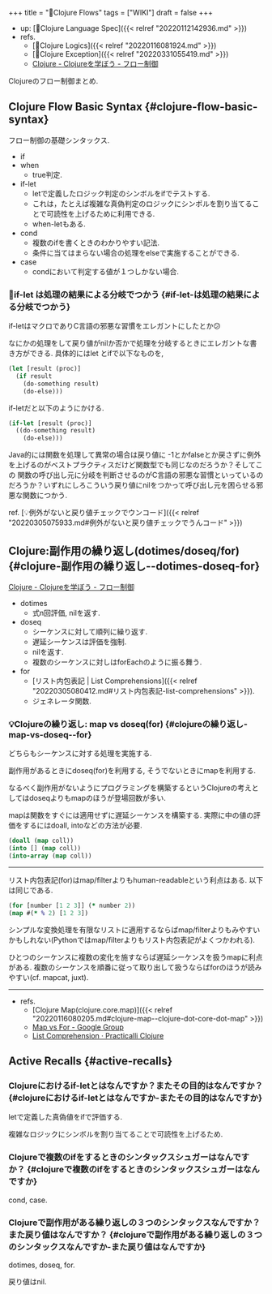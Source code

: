 +++
title = "📝Clojure Flows"
tags = ["WIKI"]
draft = false
+++

-   up: [📂Clojure Language Spec]({{< relref "20220112142936.md" >}})
-   refs.
    -   [📝Clojure Logics]({{< relref "20220116081924.md" >}})
    -   [📝Clojure Exception]({{< relref "20220331055419.md" >}})
    -   [Clojure - Clojureを学ぼう - フロー制御](https://japan-clojurians.github.io/clojure-site-ja/guides/learn/flow#_%E5%89%AF%E4%BD%9C%E7%94%A8%E3%81%AE%E3%81%9F%E3%82%81%E3%81%AE%E7%B9%B0%E3%82%8A%E8%BF%94%E3%81%97)

Clojureのフロー制御まとめ.


## Clojure Flow Basic Syntax {#clojure-flow-basic-syntax}

フロー制御の基礎シンタックス.

-   if
-   when
    -   true判定.
-   if-let
    -   letで定義したロジック判定のシンボルをifでテストする.
    -   これは，たとえば複雑な真偽判定のロジックにシンポルを割り当てることで可読性を上げるために利用できる.
    -   when-letもある.
-   cond
    -   複数のifを書くときのわかりやすい記法.
    -   条件に当てはまらない場合の処理をelseで実施することができる.
-   case
    -   condにおいて判定する値が１つしかない場合.


### 🔎if-let は処理の結果による分岐でつかう {#if-let-は処理の結果による分岐でつかう}

if-letはマクロでありC言語の邪悪な習慣をエレガントにしたとか😕

なにかの処理をして戻り値がnilか否かで処理を分岐するときにエレガントな書き方ができる. 具体的にはlet とifで以下なものを,

```clojure
(let [result (proc)]
  (if result
    (do-something result)
    (do-else)))
```

if-letだと以下のようにかける.

```clojure
(if-let [result (proc)]
  ((do-something result)
    (do-else)))
```

Java的には関数を処理して異常の場合は戻り値に -1とかfalseとか戻さずに例外を上げるのがベストプラクティスだけど関数型でも同じなのだろうか？そしてこの 関数の呼び出し元に分岐を判断させるのがC言語の邪悪な習慣といっているのだろうか？いずれにしろこういう戻り値にnilをつかって呼び出し元を困らせる邪悪な関数につかう.

ref. [💡例外がないと戻り値チェックでウンコード]({{< relref "20220305075933.md#例外がないと戻り値チェックでうんコード" >}})


## Clojure:副作用の繰り返し(dotimes/doseq/for) {#clojure-副作用の繰り返し--dotimes-doseq-for}

[Clojure - Clojureを学ぼう - フロー制御](https://japan-clojurians.github.io/clojure-site-ja/guides/learn/flow#_%E5%89%AF%E4%BD%9C%E7%94%A8%E3%81%AE%E3%81%9F%E3%82%81%E3%81%AE%E7%B9%B0%E3%82%8A%E8%BF%94%E3%81%97)

-   dotimes
    -   式n回評価, nilを返す.
-   doseq
    -   シーケンスに対して順列に繰り返す.
    -   遅延シーケンスは評価を強制.
    -   nilを返す.
    -   複数のシーケンスに対しはforEachのように振る舞う.
-   for
    -   [リスト内包表記 | List Comprehensions]({{< relref "20220305080412.md#リスト内包表記-list-comprehensions" >}}).
    -   ジェネレータ関数.


### 💡Clojureの繰り返し: map vs doseq(for) {#clojureの繰り返し-map-vs-doseq--for}

どちらもシーケンスに対する処理を実施する.

副作用があるときにdoseq(for)を利用する, そうでないときにmapを利用する.

なるべく副作用がないようにプログラミングを構築するというClojureの考えとしてはdoseqよりもmapのほうが登場回数が多い.

mapは関数をすぐには適用せずに遅延シーケンスを構築する. 実際に中の値の評価をするにはdoall, intoなどの方法が必要.

```clojure
(doall (map coll))
(into [] (map coll))
(into-array (map coll))
```

---

リスト内包表記(for)はmap/filterよりもhuman-readableという利点はある. 以下は同じである.

```clojure
(for [number [1 2 3]] (* number 2))
(map #(* % 2) [1 2 3])
```

シンプルな変換処理を有限なリストに適用するならばmap/filterよりもみやすいかもしれない(Pythonではmap/filterよりもリスト内包表記がよくつかわれる).

ひとつのシーケンスに複数の変化を施すならば遅延シーケンスを扱うmapに利点がある. 複数のシーケンスを順番に従って取り出して扱うならばforのほうが読みやすい(cf. mapcat, juxt).

---

-   refs.
    -   [Clojure Map(clojure.core.map)]({{< relref "20220116080205.md#clojure-map--clojure-dot-core-dot-map" >}})
    -   [Map vs For - Google Group](https://groups.google.com/g/clojure/c/UH3VynMwPic)
    -   [List Comprehension · Practicalli Clojure](https://practical.li/clojure/thinking-functionally/list-comprehension.html)


## Active Recalls {#active-recalls}


### Clojureにおけるif-letとはなんですか？またその目的はなんですか？ {#clojureにおけるif-letとはなんですか-またその目的はなんですか}

letで定義した真偽値をifで評価する.

複雑なロジックにシンボルを割り当てることで可読性を上げるため.


### Clojureで複数のifをするときのシンタックスシュガーはなんですか？ {#clojureで複数のifをするときのシンタックスシュガーはなんですか}

cond, case.


### Clojureで副作用がある繰り返しの３つのシンタックスなんですか？また戻り値はなんですか？ {#clojureで副作用がある繰り返しの３つのシンタックスなんですか-また戻り値はなんですか}

dotimes, doseq, for.

戻り値はnil.
